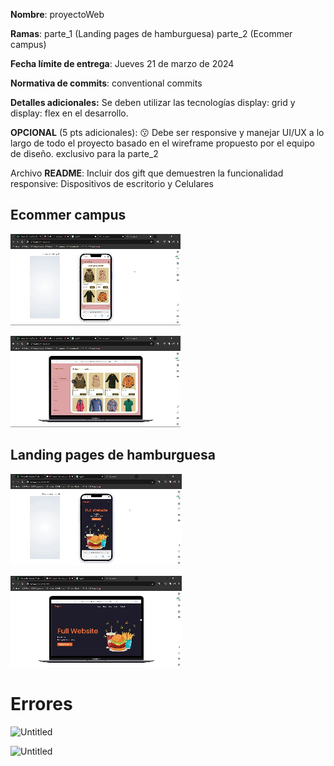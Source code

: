 **Nombre**: proyectoWeb

**Ramas**:
	parte_1 (Landing pages de hamburguesa)
	parte_2 (Ecommer campus)

**Fecha límite de entrega**: Jueves 21 de marzo de 2024

**Normativa de commits**: conventional commits

**Detalles adicionales:** Se deben utilizar las tecnologías display: grid y display: flex en el desarrollo.	

**OPCIONAL** (5 pts adicionales):  😗  Debe ser responsive y manejar UI/UX a lo largo de todo el proyecto basado en el wireframe propuesto por el equipo de diseño.  exclusivo para la parte_2

Archivo **README**: Incluir dos gift que demuestren la funcionalidad responsive:
Dispositivos de escritorio y Celulares

## Ecommer campus

![CampusShopCelular](Storage/video/CampusShopCelular.gif)

![CampusShopPc](Storage/video/CampusShopPc.gif)

## Landing pages de hamburguesa

![FoodCelular](Storage/video/FoodCelular.gif)

![FoodPc](Storage/video/FoodPc.gif)

# Errores

![Untitled](https://prod-files-secure.s3.us-west-2.amazonaws.com/dd649e87-ff12-4629-b13c-7a11e647c03e/0f54f04d-d791-42e4-ac71-bc42621debc0/Untitled.png)

![Untitled](https://prod-files-secure.s3.us-west-2.amazonaws.com/dd649e87-ff12-4629-b13c-7a11e647c03e/b7413e53-d923-4c8a-9f17-380c4022f49a/Untitled.png)

